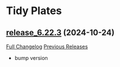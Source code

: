 # Tidy Plates

## [release_6.22.3](https://github.com/ImogenBits/tidyplates/tree/release_6.22.3) (2024-10-24)
[Full Changelog](https://github.com/ImogenBits/tidyplates/compare/release_6.22.2...release_6.22.3) [Previous Releases](https://github.com/ImogenBits/tidyplates/releases)

- bump version  

